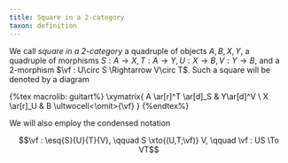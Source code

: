```yaml
---
title: Square in a 2-category
taxon: definition
---
```


We call *square in a 2-category* a quadruple of objects $A,B,X,Y$, a quadruple of morphisms $S : A \to X, T : A \to Y, U : X\to B, V : Y \to B$, and a 2-morphism $\vf : U\circ S \Rightarrow V\circ T$. Such a square will be denoted by a diagram

{%tex macrolib: guitart%}
	\xymatrix{
		A \ar[r]^T \ar[d]_S & Y\ar[d]^V \\
		X \ar[r]_U & B \ultwocell<\omit>{\vf}
	}
{%endtex%}

We will also employ the condensed notation

$$\vf : \esq{S}{U}{T}{V}, \qquad S \xto{(U,T;\vf)} V, \qquad \vf : US \To VT$$